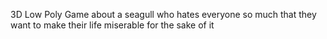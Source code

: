 3D Low Poly Game about a seagull who hates everyone so much that they want to make their life miserable for the sake of it
